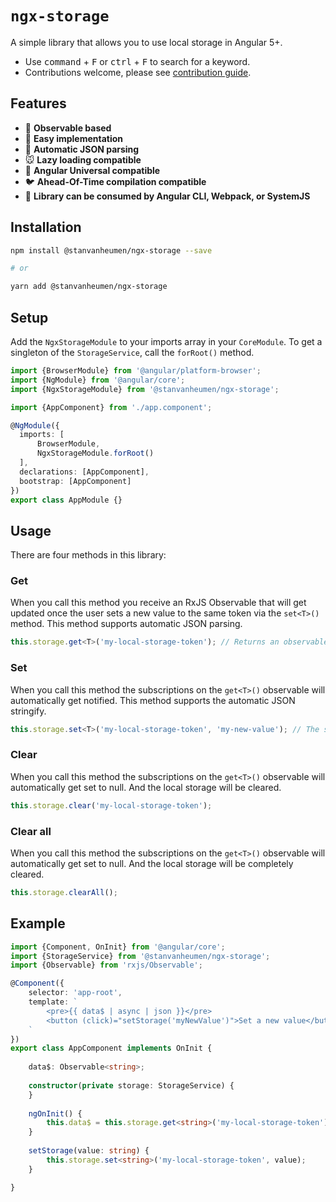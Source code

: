 # `ngx-storage`
A simple library that allows you to use local storage in Angular 5+.

- Use <kbd>command</kbd> + <kbd>F</kbd> or <kbd>ctrl</kbd> + <kbd>F</kbd> to search for a keyword.
- Contributions welcome, please see [contribution guide](.github/CONTRIBUTING.md).

## Features

- :frog: **Observable based**
- :camel: **Easy implementation**
- :panda_face: **Automatic JSON parsing**
- :mouse: **Lazy loading compatible**
- :sheep: **Angular Universal compatible**
- :bird: **Ahead-Of-Time compilation compatible**
- :hamster: **Library can be consumed by Angular CLI, Webpack, or SystemJS**

## Installation

```bash
npm install @stanvanheumen/ngx-storage --save

# or

yarn add @stanvanheumen/ngx-storage
```

## Setup

Add the `NgxStorageModule` to your imports array in your `CoreModule`. To get a singleton of the `StorageService`, call 
the `forRoot()` method.

```typescript
import {BrowserModule} from '@angular/platform-browser';
import {NgModule} from '@angular/core';
import {NgxStorageModule} from '@stanvanheumen/ngx-storage';

import {AppComponent} from './app.component';

@NgModule({
  imports: [
      BrowserModule,
      NgxStorageModule.forRoot()
  ],
  declarations: [AppComponent],
  bootstrap: [AppComponent]
})
export class AppModule {}
```

## Usage

There are four methods in this library:

### Get

When you call this method you receive an RxJS Observable that will get updated once the user sets a new value to the 
same token via the `set<T>()` method. This method supports automatic JSON parsing.

```typescript
this.storage.get<T>('my-local-storage-token'); // Returns an observable of type T.
```

### Set

When you call this method the subscriptions on the `get<T>()` observable will automatically get notified.
This method supports the automatic JSON stringify.

```typescript
this.storage.set<T>('my-local-storage-token', 'my-new-value'); // The second argument is of type T.
```

### Clear

When you call this method the subscriptions on the `get<T>()` observable will automatically get set to null. 
And the local storage will be cleared.

```typescript
this.storage.clear('my-local-storage-token');
```

### Clear all

When you call this method the subscriptions on the `get<T>()` observable will automatically get set to null. 
And the local storage will be completely cleared.

```typescript
this.storage.clearAll();
```

## Example

```typescript
import {Component, OnInit} from '@angular/core';
import {StorageService} from '@stanvanheumen/ngx-storage';
import {Observable} from 'rxjs/Observable';

@Component({
    selector: 'app-root',
    template: `
        <pre>{{ data$ | async | json }}</pre>
        <button (click)="setStorage('myNewValue')">Set a new value</button>  
    `
})
export class AppComponent implements OnInit {
    
    data$: Observable<string>;
    
    constructor(private storage: StorageService) {
    }
    
    ngOnInit() {
        this.data$ = this.storage.get<string>('my-local-storage-token');
    }
    
    setStorage(value: string) {
        this.storage.set<string>('my-local-storage-token', value);
    }

}
```